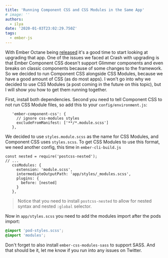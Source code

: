 ```yaml
---
title: 'Running Component CSS and CSS Modules in the Same App'
# image: ''
authors:
  - ilya
date: '2020-01-03T23:02:29.750Z'
tags:
  - ember-js
---
```

With Ember Octane being [released]() it's a good time to start looking at upgrading that app. One of the issues we faced at Crash with upgrading is that Ember Component CSS doesn't support Glimmer components and even breaks on classic components because of some changes to the framework. So we decided to run Component CSS alongside CSS Modules, because we have a good amount of CSS (as do most apps). I won't go into why we decided to use CSS Modules (a post coming in the future on this topic), but I will show you how to get them running together.

First, install both dependencies. Second you need to tell Component CSS to not run CSS Module files, so add this to your `config/environment.js`:

```
   'ember-component-css': {
     // ignore css-modules styles
     excludeFromManifest: ['**/*.module.scss']
   },
```

We decided to use `styles.module.scss` as the name for CSS Modules, and Component CSS uses `styles.scss`. To get CSS Modules to use this format, we need another config, this time in `ember-cli-build.js`

```
const nested = require('postcss-nested');
// ...
   cssModules: {
     extension: 'module.scss',
     intermediateOutputPath: 'app/styles/_modules.scss',
     plugins: {
       before: [nested]
     }
   },
```

> Notice that you need to install `postcss-nested` to allow for nested syntax and nested `:global` selector.

Now in `app/styles.scss` you need to add the modules import after the pods import:

```scss
@import 'pod-styles.scss';
@import 'modules';
```

Don't forget to also install `ember-css-modules-sass` to support SASS. And that should be it, let me know if you run into any issues on Twitter.
